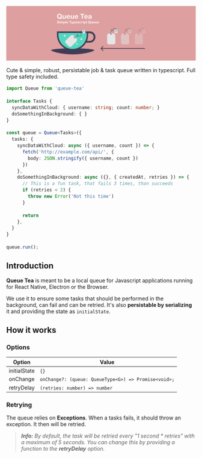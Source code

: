 ![](docs/logo.png)

Cute & simple, robust, persistable job & task queue written in typescript. Full type safety included.

```ts
import Queue from 'queue-tea'

interface Tasks {
  syncDataWithCloud: { username: string; count: number; }
  doSomethingInBackground: { }
}

const queue = Queue<Tasks>({
  tasks: {
    syncDataWithCloud: async ({ username, count }) => {
      fetch('http://example.com/api/', {
        body: JSON.stringify({ username, count })
      })
    },
    doSomethingInBackground: async ({}, { createdAt, retries }) => {
      // This is a fun task, that fails 3 times, than succeeds
      if (retries < 2) {
        throw new Error('Not this time')
      }

      return
    },
  }
}

queue.run();
```

## Introduction

**Queue Tea** is meant to be a local queue for Javascript applications running for React Native, Electron or the Browser.

We use it to ensure some tasks that should be performed in the background, can fail and can be retried. It's also **persistable by serializing** it and providing the state as `initialState`.

## How it works

### Options

| Option       | Value                                                |
| ------------ | ---------------------------------------------------- |
| initialState | `{}`                                                |
| onChange     | `onChange?: (queue: QueueType<G>) => Promise<void>;` |
| retryDelay   | `(retries: number) => number`                        |

### Retrying

The queue relies on **Exceptions**. When a tasks fails, it should throw an exception. It then will be retried.

> _**Info:** By default, the task will be retried every "1 second \* retries" with a maximum of 5 seconds. You can change this by providing a function to the **retryDelay** option._
